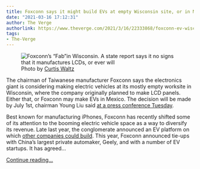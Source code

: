 ```yaml
---
title: Foxconn says it might build EVs at empty Wisconsin site, or in Mexico
date: "2021-03-16 17:12:31"
author: The Verge
authorlink: https://www.theverge.com/2021/3/16/22333868/foxconn-ev-wisconsin-fisker-geely-faraday-future
tags:
- The-Verge
---
```

<figure>
      <img alt="Foxconn’s “Fab”in Wisconsin. A state report says it no signs that it manufactures LCDs, or ever will" src="https://cdn.vox-cdn.com/thumbor/vuIYBVJ9ETWze2iXZqvBH9KhjUs=/0x3:7192x4798/1310x873/cdn.vox-cdn.com/uploads/chorus_image/image/68975977/Foxconn_proof_08_080520_3892.0.jpg" />
        <figcaption>Photo by <a class="ql-link" href="http://aerialscapes.com" target="_blank">Curtis Waltz</a></figcaption>
    </figure>

  <p id="SyrArT">The chairman of Taiwanese manufacturer Foxconn says the electronics giant is considering making electric vehicles at its mostly empty worksite in Wisconsin, where the company originally planned to make LCD panels. Either that, or Foxconn may make EVs in Mexico. The decision will be made by July 1st, chairman Young Liu said <a href="https://apnews.com/article/technology-wisconsin-mexico-scott-walker-taipei-313ff82519f7ac551f1a149eebf82b4e">at a press conference Tuesday</a>. </p>
<p id="qpnKjf">Best known for manufacturing iPhones, Foxconn has recently shifted some of its attention to the booming electric vehicle space as a way to diversify its revenue. Late last year, the conglomerate announced an EV platform on which <a href="https://www.cnet.com/roadshow/news/iphone-to-electric-cars-foxconn-reveals-ev-platform-promises-battery-breakthroughs/">other companies could build</a>. This year, Foxconn announced tie-ups with China’s largest private automaker, Geely, and with a number of EV startups. It has agreed...</p>
  <p>
    <a href="https://www.theverge.com/2021/3/16/22333868/foxconn-ev-wisconsin-fisker-geely-faraday-future">Continue reading&hellip;</a>
  </p>